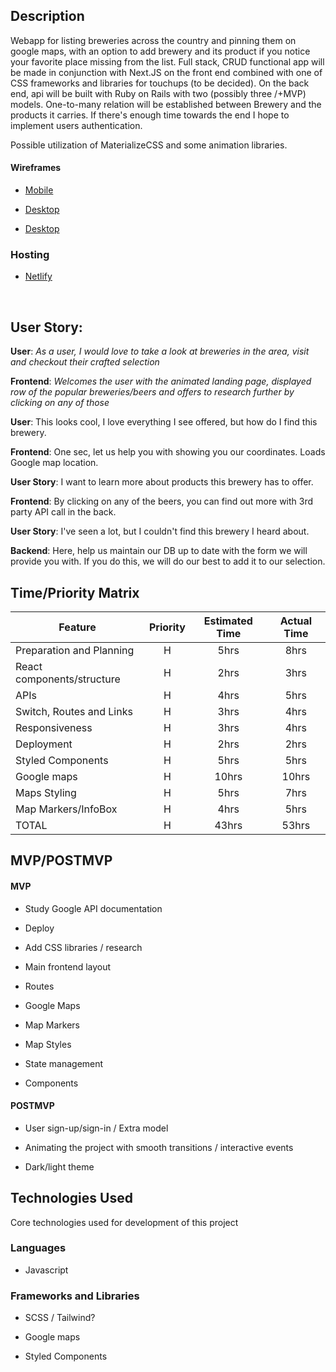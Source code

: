 ## Description

Webapp for listing breweries across the country and pinning them on google maps, with an option to add brewery and its product if you notice your favorite place missing from the list. Full stack, CRUD functional app will be made in conjunction with Next.JS on the front end combined with one of CSS frameworks and libraries for touchups (to be decided). On the back end, api will be built with Ruby on Rails with two (possibly three /+MVP) models. One-to-many relation will be established between Brewery and the products it carries. If there's enough time towards the end I hope to implement users authentication.

Possible utilization of MaterializeCSS and some animation libraries.

#### Wireframes

- [Mobile](https://i.imgur.com/3DbLlpQ.png)

- [Desktop](https://i.imgur.com/yyp9oZY.png)

- [Desktop](https://i.imgur.com/I7SZ8qh.png)

### Hosting

- [Netlify](https://brewery-cap.netlify.app/)

<br/>

## User Story:

**User**: _As a user, I would love to take a look at breweries in the area, visit and checkout their crafted selection_

**Frontend**: _Welcomes the user with the animated landing page, displayed row of the popular breweries/beers and offers to research further by clicking on any of those_

**User**: This looks cool, I love everything I see offered, but how do I find this brewery.

**Frontend**: One sec, let us help you with showing you our coordinates. Loads Google map location.

**User Story**: I want to learn more about products this brewery has to offer.

**Frontend**: By clicking on any of the beers, you can find out more with 3rd party API call in the back.

**User Story**: I've seen a lot, but I couldn't find this brewery I heard about.

**Backend**: Here, help us maintain our DB up to date with the form we will provide you with. If you do this, we will do our best to add it to our selection.


## Time/Priority Matrix

| Feature                    | Priority | Estimated Time | Actual Time |
| -------------------------- | :------: | :------------: | :---------: |
| Preparation and Planning   |    H     |      5hrs      |    8hrs     |
| React components/structure |    H     |      2hrs      |    3hrs     |
| APIs                       |    H     |      4hrs      |    5hrs     |
| Switch, Routes and Links   |    H     |      3hrs      |    4hrs     |
| Responsiveness             |    H     |      3hrs      |    4hrs     |
| Deployment                 |    H     |      2hrs      |    2hrs     |
| Styled Components          |    H     |      5hrs      |    5hrs     |
| Google maps                |    H     |     10hrs      |    10hrs    |
| Maps Styling               |    H     |      5hrs      |    7hrs     |
| Map Markers/InfoBox        |    H     |      4hrs      |    5hrs     |
| TOTAL                      |    H     |     43hrs      |    53hrs    |

## MVP/POSTMVP

#### MVP

- Study Google API documentation

- Deploy

- Add CSS libraries / research

- Main frontend layout

- Routes

- Google Maps

- Map Markers

- Map Styles

- State management

- Components

#### POSTMVP

- User sign-up/sign-in / Extra model

- Animating the project with smooth transitions / interactive events

- Dark/light theme

## Technologies Used

Core technologies used for development of this project

### Languages

- Javascript

### Frameworks and Libraries

- SCSS / Tailwind?

- Google maps

- Styled Components
